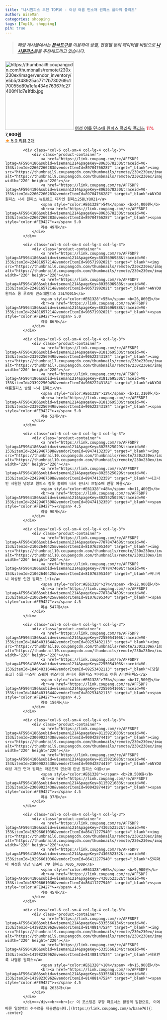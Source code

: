 ```yaml
---
title: "나시원피스 추천 TOP10 - 여성 여름 민소매 원피스 플라워 플리츠"
author: WiseMan
categories: shopping
tags: [Top10, shopping]
pin: true
---
```


> ##### 해당 게시물에서는 [**분석도구**](https://itemscout.io/)를 이용하여 **성별**, **연령별** 등의 데이터를 바탕으로 [**나시원피스**](https://link.coupang.com/a/baae76)들을 추천해드리고 있습니다.
<div class="container"><div class="row">
            <div class="col-6 col-sm-4 col-lg-4 col-lg-3">
                <div class="product-container">
                    <a href="https://link.coupang.com/re/AFFSDP?lptag=AF5964186&subid=wiseman1214&pageKey=8220493444&traceid=V0-153&itemId=23625897733&vendorItemId=90651421269" target="_blank"><img src="https://thumbnail9.coupangcdn.com/thumbnails/remote/230x230ex/image/vendor_inventory/e5b5/348925ac7717b730269c170055d89a1efa434d76367fc27400f41d7e1fdb.jpg" alt="https://thumbnail9.coupangcdn.com/thumbnails/remote/230x230ex/image/vendor_inventory/e5b5/348925ac7717b730269c170055d89a1efa434d76367fc27400f41d7e1fdb.jpg" width="220" height="220"></a>
                    <a href="https://link.coupang.com/re/AFFSDP?lptag=AF5964186&subid=wiseman1214&pageKey=8220493444&traceid=V0-153&itemId=23625897733&vendorItemId=90651421269" target="_blank">여성 여름 민소매 원피스 플라워 플리츠</a>
                    <span style="color:#E61328">11%</span> <b>7,900원</b>
                    <br><a href="https://link.coupang.com/re/AFFSDP?lptag=AF5964186&subid=wiseman1214&pageKey=8220493444&traceid=V0-153&itemId=23625897733&vendorItemId=90651421269" target="_blank"><span style="color:#FE9427">★</span> 5.0
                    리뷰 2개</a>
                </div>
            </div>
            
            <div class="col-6 col-sm-4 col-lg-4 col-lg-3">
                <div class="product-container">
                    <a href="https://link.coupang.com/re/AFFSDP?lptag=AF5964186&subid=wiseman1214&pageKey=8063678230&traceid=V0-153&itemId=22667266283&vendorItemId=89704766287" target="_blank"><img src="https://thumbnail9.coupangcdn.com/thumbnails/remote/230x230ex/image/vendor_inventory/6beb/ce96378e2ccd5a71c3385924291a80d44176849bb39b93ea399bd3a5fbdc.jpg" alt="https://thumbnail9.coupangcdn.com/thumbnails/remote/230x230ex/image/vendor_inventory/6beb/ce96378e2ccd5a71c3385924291a80d44176849bb39b93ea399bd3a5fbdc.jpg" width="220" height="220"></a>
                    <a href="https://link.coupang.com/re/AFFSDP?lptag=AF5964186&subid=wiseman1214&pageKey=8063678230&traceid=V0-153&itemId=22667266283&vendorItemId=89704766287" target="_blank">ANYOU원피스 나시 원피스 뉴트렌드 디자인 원피스25BLYQ021</a>
                    <span style="color:#E61328">54%</span> <b>24,000원</b>
                    <br><a href="https://link.coupang.com/re/AFFSDP?lptag=AF5964186&subid=wiseman1214&pageKey=8063678230&traceid=V0-153&itemId=22667266283&vendorItemId=89704766287" target="_blank"><span style="color:#FE9427">★</span> 5.0
                    리뷰 49개</a>
                </div>
            </div>
            
            <div class="col-6 col-sm-4 col-lg-4 col-lg-3">
                <div class="product-container">
                    <a href="https://link.coupang.com/re/AFFSDP?lptag=AF5964186&subid=wiseman1214&pageKey=8035696988&traceid=V0-153&itemId=22481657214&vendorItemId=90571992021" target="_blank"><img src="https://thumbnail6.coupangcdn.com/thumbnails/remote/230x230ex/image/vendor_inventory/bd02/66c5bb7269d55aa624549bc747edee95186845b19a3fa4e4b66232dc9e36.jpg" alt="https://thumbnail6.coupangcdn.com/thumbnails/remote/230x230ex/image/vendor_inventory/bd02/66c5bb7269d55aa624549bc747edee95186845b19a3fa4e4b66232dc9e36.jpg" width="220" height="220"></a>
                    <a href="https://link.coupang.com/re/AFFSDP?lptag=AF5964186&subid=wiseman1214&pageKey=8035696988&traceid=V0-153&itemId=22481657214&vendorItemId=90571992021" target="_blank">ANYOU 원피스 롱 루즈핏 민소매원피스 25LYQ015</a>
                    <span style="color:#E61328">55%</span> <b>26,860원</b>
                    <br><a href="https://link.coupang.com/re/AFFSDP?lptag=AF5964186&subid=wiseman1214&pageKey=8035696988&traceid=V0-153&itemId=22481657214&vendorItemId=90571992021" target="_blank"><span style="color:#FE9427">★</span> 5.0
                    리뷰 86개</a>
                </div>
            </div>
            
            <div class="col-6 col-sm-4 col-lg-4 col-lg-3">
                <div class="product-container">
                    <a href="https://link.coupang.com/re/AFFSDP?lptag=AF5964186&subid=wiseman1214&pageKey=8181369530&traceid=V0-153&itemId=23392256949&vendorItemId=90622243184" target="_blank"><img src="https://thumbnail7.coupangcdn.com/thumbnails/remote/230x230ex/image/vendor_inventory/5d21/a6ee54da01abf609c5ca9e6701aece22fba14f3caef925897940a5794269.jpg" alt="https://thumbnail7.coupangcdn.com/thumbnails/remote/230x230ex/image/vendor_inventory/5d21/a6ee54da01abf609c5ca9e6701aece22fba14f3caef925897940a5794269.jpg" width="220" height="220"></a>
                    <a href="https://link.coupang.com/re/AFFSDP?lptag=AF5964186&subid=wiseman1214&pageKey=8181369530&traceid=V0-153&itemId=23392256949&vendorItemId=90622243184" target="_blank">ANYOU 여름원피스 슬림 나시 원피스</a>
                    <span style="color:#E61328">12%</span> <b>12,310원</b>
                    <br><a href="https://link.coupang.com/re/AFFSDP?lptag=AF5964186&subid=wiseman1214&pageKey=8181369530&traceid=V0-153&itemId=23392256949&vendorItemId=90622243184" target="_blank"><span style="color:#FE9427">★</span> 5.0
                    리뷰 52개</a>
                </div>
            </div>
            
            <div class="col-6 col-sm-4 col-lg-4 col-lg-3">
                <div class="product-container">
                    <a href="https://link.coupang.com/re/AFFSDP?lptag=AF5964186&subid=wiseman1214&pageKey=8025525029&traceid=V0-153&itemId=22429467598&vendorItemId=89474132359" target="_blank"><img src="https://thumbnail10.coupangcdn.com/thumbnails/remote/230x230ex/image/vendor_inventory/3fb5/7df83449077009a44171489bcc304495a27d5d56774ac71e71068c35dbbb.jpg" alt="https://thumbnail10.coupangcdn.com/thumbnails/remote/230x230ex/image/vendor_inventory/3fb5/7df83449077009a44171489bcc304495a27d5d56774ac71e71068c35dbbb.jpg" width="220" height="220"></a>
                    <a href="https://link.coupang.com/re/AFFSDP?lptag=AF5964186&subid=wiseman1214&pageKey=8025525029&traceid=V0-153&itemId=22429467598&vendorItemId=89474132359" target="_blank">시크나인 시원한 냉장고 원피스 잠옷 홈웨어 나시 끈나시 프릴소매 반팔 여름</a>
                    <span style="color:#E61328">48%</span> <b>11,400원</b>
                    <br><a href="https://link.coupang.com/re/AFFSDP?lptag=AF5964186&subid=wiseman1214&pageKey=8025525029&traceid=V0-153&itemId=22429467598&vendorItemId=89474132359" target="_blank"><span style="color:#FE9427">★</span> 4.5
                    리뷰 90개</a>
                </div>
            </div>
            
            <div class="col-6 col-sm-4 col-lg-4 col-lg-3">
                <div class="product-container">
                    <a href="https://link.coupang.com/re/AFFSDP?lptag=AF5964186&subid=wiseman1214&pageKey=7787847469&traceid=V0-153&itemId=21062640425&vendorItemId=81076395340" target="_blank"><img src="https://thumbnail10.coupangcdn.com/thumbnails/remote/230x230ex/image/vendor_inventory/c557/1681b2c4bc54f0e2d11ed3c71a12d1b19d647b735727b27cb879f752ae32.jpg" alt="https://thumbnail10.coupangcdn.com/thumbnails/remote/230x230ex/image/vendor_inventory/c557/1681b2c4bc54f0e2d11ed3c71a12d1b19d647b735727b27cb879f752ae32.jpg" width="220" height="220"></a>
                    <a href="https://link.coupang.com/re/AFFSDP?lptag=AF5964186&subid=wiseman1214&pageKey=7787847469&traceid=V0-153&itemId=21062640425&vendorItemId=81076395340" target="_blank">버니버니 여성용 인견 원피스 1+1</a>
                    <span style="color:#E61328">27%</span> <b>22,900원</b>
                    <br><a href="https://link.coupang.com/re/AFFSDP?lptag=AF5964186&subid=wiseman1214&pageKey=7787847469&traceid=V0-153&itemId=21062640425&vendorItemId=81076395340" target="_blank"><span style="color:#FE9427">★</span> 4.5
                    리뷰 547개</a>
                </div>
            </div>
            
            <div class="col-6 col-sm-4 col-lg-4 col-lg-3">
                <div class="product-container">
                    <a href="https://link.coupang.com/re/AFFSDP?lptag=AF5964186&subid=wiseman1214&pageKey=7255054106&traceid=V0-153&itemId=18464831644&vendorItemId=89253432113" target="_blank"><img src="https://thumbnail10.coupangcdn.com/thumbnails/remote/230x230ex/image/vendor_inventory/67e0/46ca08b08c499addea9f0886d73c60e062f886967e78a602702feecf8f82.png" alt="https://thumbnail10.coupangcdn.com/thumbnails/remote/230x230ex/image/vendor_inventory/67e0/46ca08b08c499addea9f0886d73c60e062f886967e78a602702feecf8f82.png" width="220" height="220"></a>
                    <a href="https://link.coupang.com/re/AFFSDP?lptag=AF5964186&subid=wiseman1214&pageKey=7255054106&traceid=V0-153&itemId=18464831644&vendorItemId=89253432113" target="_blank">[당일출고] 심플 바스락 스퀘어 뷔스티에 끈나시 롱원피스 빅사이즈 여름 A라인원피스</a>
                    <span style="color:#E61328">75%</span> <b>17,500원</b>
                    <br><a href="https://link.coupang.com/re/AFFSDP?lptag=AF5964186&subid=wiseman1214&pageKey=7255054106&traceid=V0-153&itemId=18464831644&vendorItemId=89253432113" target="_blank"><span style="color:#FE9427">★</span> 4.5
                    리뷰 156개</a>
                </div>
            </div>
            
            <div class="col-6 col-sm-4 col-lg-4 col-lg-3">
                <div class="product-container">
                    <a href="https://link.coupang.com/re/AFFSDP?lptag=AF5964186&subid=wiseman1214&pageKey=8115921683&traceid=V0-153&itemId=23009023438&vendorItemId=90042874419" target="_blank"><img src="https://thumbnail9.coupangcdn.com/thumbnails/remote/230x230ex/image/vendor_inventory/ce1d/a133bf9f23484571bb7812fe1fc083c8ef6eb9294f0842ed6f3d2789d4c1.jpg" alt="https://thumbnail9.coupangcdn.com/thumbnails/remote/230x230ex/image/vendor_inventory/ce1d/a133bf9f23484571bb7812fe1fc083c8ef6eb9294f0842ed6f3d2789d4c1.jpg" width="220" height="220"></a>
                    <a href="https://link.coupang.com/re/AFFSDP?lptag=AF5964186&subid=wiseman1214&pageKey=8115921683&traceid=V0-153&itemId=23009023438&vendorItemId=90042874419" target="_blank">ANYOU 여성 체크 면마 원피스 라운드넥 민소매 린넨 원피스 여름</a>
                    <span style="color:#E61328"></span> <b>28,500원</b>
                    <br><a href="https://link.coupang.com/re/AFFSDP?lptag=AF5964186&subid=wiseman1214&pageKey=8115921683&traceid=V0-153&itemId=23009023438&vendorItemId=90042874419" target="_blank"><span style="color:#FE9427">★</span> 4.5
                    리뷰 37개</a>
                </div>
            </div>
            
            <div class="col-6 col-sm-4 col-lg-4 col-lg-3">
                <div class="product-container">
                    <a href="https://link.coupang.com/re/AFFSDP?lptag=AF5964186&subid=wiseman1214&pageKey=7430352352&traceid=V0-153&itemId=19296661036&vendorItemId=86411277940" target="_blank"><img src="https://thumbnail6.coupangcdn.com/thumbnails/remote/230x230ex/image/rs_quotation_api/ecj7dxrr/96baba6f81774396b92e6d41f0e347dd.jpg" alt="https://thumbnail6.coupangcdn.com/thumbnails/remote/230x230ex/image/rs_quotation_api/ecj7dxrr/96baba6f81774396b92e6d41f0e347dd.jpg" width="220" height="220"></a>
                    <a href="https://link.coupang.com/re/AFFSDP?lptag=AF5964186&subid=wiseman1214&pageKey=7430352352&traceid=V0-153&itemId=19296661036&vendorItemId=86411277940" target="_blank">모띠마마 여성용 냉감 민소매 7부 원피스 7005_7008</a>
                    <span style="color:#E61328">66%</span> <b>9,900원</b>
                    <br><a href="https://link.coupang.com/re/AFFSDP?lptag=AF5964186&subid=wiseman1214&pageKey=7430352352&traceid=V0-153&itemId=19296661036&vendorItemId=86411277940" target="_blank"><span style="color:#FE9427">★</span> 4.5
                    리뷰 45개</a>
                </div>
            </div>
            
            <div class="col-6 col-sm-4 col-lg-4 col-lg-3">
                <div class="product-container">
                    <a href="https://link.coupang.com/re/AFFSDP?lptag=AF5964186&subid=wiseman1214&pageKey=5335566134&traceid=V0-153&itemId=14198236962&vendorItemId=81488147524" target="_blank"><img src="https://thumbnail9.coupangcdn.com/thumbnails/remote/230x230ex/image/vendor_inventory/5fb9/e986c221c07badfecf65d6a9bdd1aa250d45c9726a591dc538c4114a132e.jpg" alt="https://thumbnail9.coupangcdn.com/thumbnails/remote/230x230ex/image/vendor_inventory/5fb9/e986c221c07badfecf65d6a9bdd1aa250d45c9726a591dc538c4114a132e.jpg" width="220" height="220"></a>
                    <a href="https://link.coupang.com/re/AFFSDP?lptag=AF5964186&subid=wiseman1214&pageKey=5335566134&traceid=V0-153&itemId=14198236962&vendorItemId=81488147524" target="_blank">네모엔룩 나염롱 원피스</a>
                    <span style="color:#E61328">18%</span> <b>15,900원</b>
                    <br><a href="https://link.coupang.com/re/AFFSDP?lptag=AF5964186&subid=wiseman1214&pageKey=5335566134&traceid=V0-153&itemId=14198236962&vendorItemId=81488147524" target="_blank"><span style="color:#FE9427">★</span> 4.5
                    리뷰 2635개</a>
                </div>
            </div>
            </div></div><br><br>[👉 이 포스팅은 쿠팡 파트너스 활동의 일환으로, 이에 따른 일정액의 수수료를 제공받습니다.](https://link.coupang.com/a/baae76){: .center}